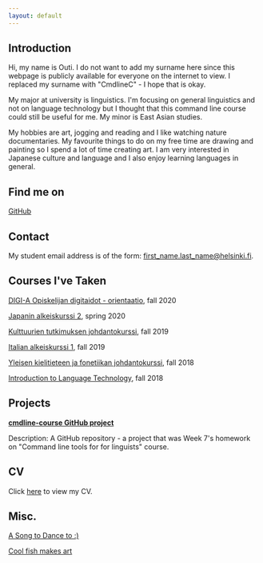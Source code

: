 ```yaml
---
layout: default
---
```


## Introduction

Hi, my name is Outi. I do not want to add my surname here since this webpage is publicly available for everyone on the internet to view. I replaced my surname  with "CmdlineC" - I hope that is okay.

My major at university is linguistics. I'm focusing on general linguistics and not on language technology but I thought that this command line course could still be useful for me. My minor is East Asian studies.

My hobbies are art, jogging and reading and I like watching nature documentaries. My favourite things to do on my free time are drawing and painting so I spend a lot of time creating art. I am very interested in Japanese culture and language and I also enjoy learning languages in general. 

## Find me on

[GitHub](https://github.com/cmdline-outi)

## Contact

My student email address is of the form: first_name.last_name@helsinki.fi. 

## Courses I've Taken

[DIGI-A Opiskelijan digitaidot - orientaatio](https://courses.helsinki.fi/fi/digi-000a/125336111), fall 2020

[Japanin alkeiskurssi 2](https://courses.helsinki.fi/fi/992994), spring 2020

[Kulttuurien tutkimuksen johdantokurssi](https://courses.helsinki.fi/fi/kuka-101), fall 2019

[Italian alkeiskurssi 1](https://courses.helsinki.fi/fi/99210/129463386), fall 2019

[Yleisen kielitieteen ja fonetiikan johdantokurssi](https://courses.helsinki.fi/fi/kik-401), fall 2018

[Introduction to Language Technology](https://courses.helsinki.fi/fi/kik-405/124787882), fall 2018

## Projects

**[cmdline-course GitHub project](https://github.com/cmdline-outi/cmdline-course)**

Description: A GitHub repository - a project that was Week 7's homework on "Command line tools for for linguists" course.

## CV

Click [here](https://www.overleaf.com/read/qndrvbrbtpdn) to view my CV.

## Misc. 

[A Song to Dance to :)](https://youtu.be/ScSW9C3DF18)

[Cool fish makes art](https://www.youtube.com/watch?v=VQr8xDk_UaY)